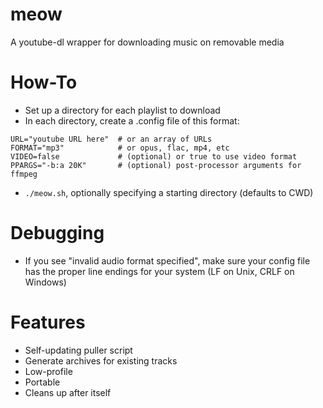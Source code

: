 # meow
A youtube-dl wrapper for downloading music on removable media

# How-To
* Set up a directory for each playlist to download
* In each directory, create a .config file of this format:

```
URL="youtube URL here"	# or an array of URLs
FORMAT="mp3"            # or opus, flac, mp4, etc
VIDEO=false             # (optional) or true to use video format
PPARGS="-b:a 20K"       # (optional) post-processor arguments for ffmpeg
```

* `./meow.sh`, optionally specifying a starting directory (defaults to CWD)

# Debugging
* If you see "invalid audio format specified", make sure your config file has the proper line endings for your system (LF on Unix, CRLF on Windows)

# Features
- Self-updating puller script
- Generate archives for existing tracks
- Low-profile
- Portable
- Cleans up after itself
